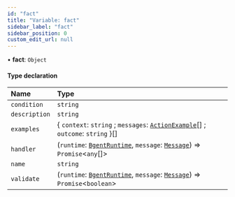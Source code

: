 ```yaml
---
id: "fact"
title: "Variable: fact"
sidebar_label: "fact"
sidebar_position: 0
custom_edit_url: null
---
```


• **fact**: `Object`

#### Type declaration

| Name | Type |
| :------ | :------ |
| `condition` | `string` |
| `description` | `string` |
| `examples` | \{ `context`: `string` ; `messages`: [`ActionExample`](../interfaces/ActionExample.md)[] ; `outcome`: `string`  }[] |
| `handler` | (`runtime`: [`BgentRuntime`](../classes/BgentRuntime.md), `message`: [`Message`](../interfaces/Message.md)) => `Promise`\<`any`[]\> |
| `name` | `string` |
| `validate` | (`runtime`: [`BgentRuntime`](../classes/BgentRuntime.md), `message`: [`Message`](../interfaces/Message.md)) => `Promise`\<`boolean`\> |
